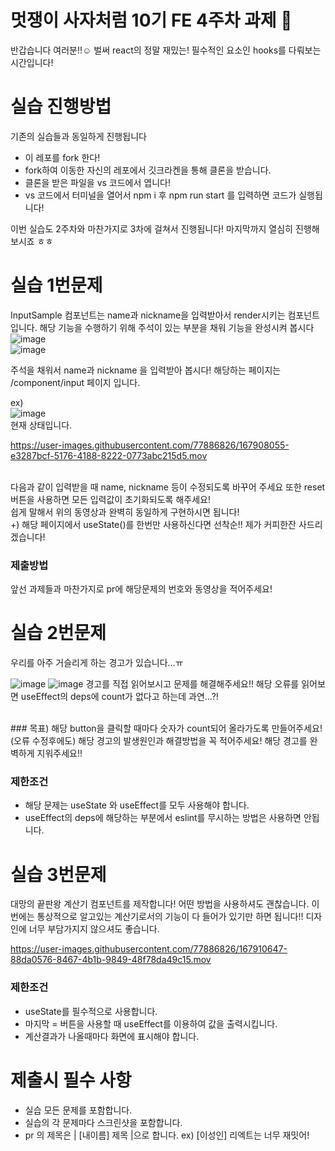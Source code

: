 # 멋쟁이 사자처럼 10기 FE 4주차 과제 🦁

반갑습니다 여러분!!☺️ 
벌써 react의 정말 재밌는! 필수적인 요소인 hooks를 다뤄보는 시간입니다!

# 실습 진행방법 
기존의 실습들과 동일하게 진행됩니다
 - 이 레포를 fork 한다!
 - fork하여 이동한 자신의 레포에서 깃크라켄을 통해 클론을 받습니다.
 - 클론을 받은 파일을 vs 코드에서 엽니다!
 - vs 코드에서 터미널을 열어서 npm i 후 npm run start 를 입력하면 코드가 실행됩니다!
 
이번 실습도 2주차와 마찬가지로 3차에 걸쳐서 진행됩니다! 마지막까지 열심히 진행해보시죠 ㅎㅎ 

# 실습 1번문제
 InputSample 컴포넌트는 name과 nickname을 입력받아서 render시키는 컴포넌트 입니다. 해당 기능을 수행하기 위해 주석이 있는 부분을 채워 기능을 완성시켜 봅시다<br> 
 ![image](https://user-images.githubusercontent.com/77886826/167911379-d2877351-6507-4c26-8b49-fbb647980b0d.png)<br> 
 ![image](https://user-images.githubusercontent.com/77886826/167911449-35a018d5-8405-42d2-ad4c-56e88af3a5e8.png)<br> 

주석을 채워서 name과 nickname 을 입력받아 봅시다!
해당하는 페이지는 /component/input 페이지 입니다.
 
ex) <br>
![image](https://user-images.githubusercontent.com/77886826/167907952-0b89c5e1-db78-40c0-90f6-8e2ee8b54d88.png)
<br>
현재 상태입니다.<br>

https://user-images.githubusercontent.com/77886826/167908055-e3287bcf-5176-4188-8222-0773abc215d5.mov

<br>
다음과 같이 입력받을 때 name, nickname 등이 수정되도록 바꾸어 주세요 또한 reset 버튼을 사용하면 모든 입력값이 초기화되도록 해주세요!<br>
쉽게 말해서 위의 동영상과 완벽히 동일하게 구현하시면 됩니다!
<br>
+) 해당 페이지에서 useState()를 한번만 사용하신다면 선착순!! 제가 커피한잔 사드리겠습니다!

### 제출방법
앞선 과제들과 마찬가지로 pr에 해당문제의 번호와 동영상을 적어주세요!



# 실습 2번문제
우리를 아주 거슬리게 하는 경고가 있습니다...ㅠ

![image](https://user-images.githubusercontent.com/77886826/167908932-02e6913b-02e6-4774-8939-43125eb32082.png)
![image](https://user-images.githubusercontent.com/77886826/167909006-f5dfa5c9-b7b2-49c9-a71f-16db78a9dd4f.png)
경고를 직접 읽어보시고 문제를 해결해주세요!! 해당 오류를 읽어보면 useEffect의 deps에 count가 없다고 하는데 과연...?!

<br>
 ### 목표)
 해당 button을 클릭할 때마다 숫자가 count되어 올라가도록 만들어주세요!(오류 수정후에도)
 해당 경고의 발생원인과 해결방법을 꼭 적어주세요!
 해당 경고를 완벽하게 지워주세요!! 

### 제한조건 

 - 해당 문제는 useState 와 useEffect를 모두 사용해야 합니다.
 - useEffect의 deps에 해당하는 부분에서 eslint를 무시하는 방법은 사용하면 안됩니다.


# 실습 3번문제
 대망의 끝판왕 계산기 컴포넌트를 제작합니다!
 어떤 방법을 사용하셔도 괜찮습니다. 이번에는 통상적으로 알고있는 계산기로서의 기능이 다 들어가 있기만 하면 됩니다!! 디자인에 너무 부담가지지 않으셔도 좋습니다.

https://user-images.githubusercontent.com/77886826/167910647-88da0576-8467-4b1b-9849-48f78da49c15.mov


### 제한조건 
 - useState를 필수적으로 사용합니다.
 - 마지막 = 버튼을 사용할 때 useEffect를 이용하여 값을 출력시킵니다.
 - 계산결과가 나올때마다 화면에 표시해야 합니다.
 
 
# 제출시 필수 사항
- 실습 모든 문제를 포함합니다.
- 실습의 각 문제마다 스크린샷을 포함합니다.
- pr 의 제목은 | [내이름] 제목 |으로 합니다.
ex) [이성인] 리엑트는 너무 재밋어!



